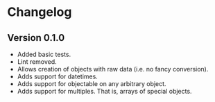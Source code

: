 # Changelog

## Version 0.1.0
* Added basic tests.
* Lint removed.
* Allows creation of objects with raw data (i.e. no fancy conversion).
* Adds support for datetimes.
* Adds support for objectable on any arbitrary object.
* Adds support for multiples. That is, arrays of special objects.
